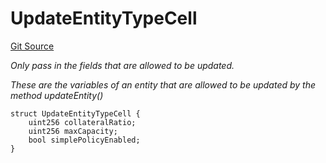 # UpdateEntityTypeCell
[Git Source](https://github.com/nayms/contracts-v3/blob/0aa70a4d39a9875c02cd43cc38c09012f52d800e/src/shared/FreeStructs.sol)

*Only pass in the fields that are allowed to be updated.*

*These are the variables of an entity that are allowed to be updated by the method updateEntity()*


```solidity
struct UpdateEntityTypeCell {
    uint256 collateralRatio;
    uint256 maxCapacity;
    bool simplePolicyEnabled;
}
```

